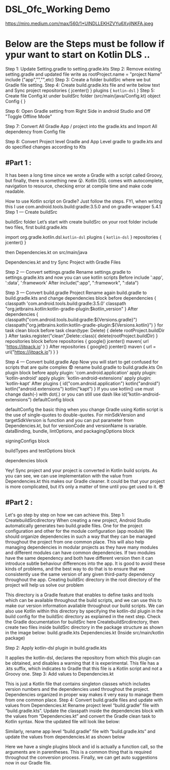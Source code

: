 # DSL_Ofc_Working Demo

https://miro.medium.com/max/560/1*UlNDLLEKHZVYu6XvjlNKFA.jpeg

# Below are the Steps must be follow if ypur want to start on Kotlin DLS ..

Step 1: Update Setting.gradle to setting.gradle.kts
Step 2: Remove existing setting.gradle and updated file write as rootProject.name = "project Name" include ("app","","",etc)
Step 3: Create a folder buildSrc where we but Gradle file setting.
Step 4: Create build.gradle.kts file and write below text and Sync project
		repositories {
			jcenter()
		}
		plugins {
			`kotlin-dsl`
		}
Step 5: Create file Config.kt under buildSrc folder (src/main/java/Config.kt) 
			object Config
			{
			}
			
Step 6: Open Gradle setting from Right Side in android Studio and Off "Toggle Offline Mode"

Step 7: Convert All Gradle App / project into the gradle.kts and Import All dependency from Config file

Step 8: Convert Project level Gradle and App Level gradle to gradle.kts and do specified changes according to Kts


#Part 1 :
------------------------------------------------------------------------------------------------
It has been a long time since we wrote a Gradle with a script called Groovy, but finally, there is something new 😮.
Kotlin DSL comes with autocomplete, navigation to resource, checking error at compile time and make code readable. 

How to use Kotlin script on Gradle? Just follow the steps.
FYI, when writing this I use com.android.tools.build:gradle:3.5.0 and on gradle-wrapper 5.4.1
Step 1 — Create buildSrc

buildSrc folder
Let’s start with create buildSrc on your root folder include two files, first build.gradle.kts

import org.gradle.kotlin.dsl.`kotlin-dsl`
plugins {
    `kotlin-dsl`
}
repositories {
    jcenter()
}

then Dependencies.kt on src/main/java

Dependencies.kt
and try Sync Project with Gradle Files

Step 2 — Convert settings.gradle
Rename settings.gradle to settings.gradle.kts and now you can use kotlin scripts
Before
include ':app', ':data', ':framework'
After
include(":app", ":framework", ":data")


Step 3 — Convert build.gradle Project
Rename again build.gradle to build.gradle.kts and change dependencies block before
dependencies {
    classpath 'com.android.tools.build:gradle:3.5.0'
    classpath "org.jetbrains.kotlin:kotlin-gradle-plugin:$kotlin_version"
}
After
dependencies {
    classpath("com.android.tools.build:gradle:${Versions.gradle}")
    classpath("org.jetbrains.kotlin:kotlin-gradle-plugin:${Versions.kotlin}")
}
for task clean block before
task clean(type: Delete) {
    delete rootProject.buildDir
}
After
tasks.register("clean",Delete::class){
    delete(rootProject.buildDir)
}
repositories block before
repositories {
    google()
    jcenter()
    maven{ url 'https://jitpack.io' }
}
After
repositories {
    google()
    jcenter()
    maven { url = uri("https://jitpack.io") }
}


Step 4 — Convert build.gradle App
Now you will start to get confused for scripts that are quite complex 😨 rename build.gradle to build.gradle.kts
On plugin block before
apply plugin: 'com.android.application'
apply plugin: 'kotlin-android'
apply plugin: 'kotlin-android-extensions'
apply plugin: 'kotlin-kapt'
After
plugins {
    id("com.android.application")
    kotlin("android")
    kotlin("android.extensions")
    kotlin("kapt")
}
If you use kotlin() use must change dash(-) with dot(.) or you can still use dash like id(“kotlin-android-extensions”)
defaultConfig block

defaultConfig
the basic thing when you change Gradle using Kotlin script is the use of single-quotes to double-quotes. For minSdkVersion and targetSdkVersion is function and you can put parameter from Dependencies.kt, but for versionCode and versionName is variable.
dataBinding, bundle, lintOptions, and packagingOptions block

signingConfigs block

buildTypes and testOptions block

dependencies block

Yey! Sync project and your project is converted in Kotlin build scripts. As you can see, we can use implementation with the value from Dependencies.kt this makes our Gradle cleaner.
It could be that your project is more complicated, but it’s only a matter of time until you get used to it. 😎


#Part 2 :
-----------------------------------------------------------------------------------------------

 Let's go step by step on how we can achieve this.
Step 1: CreatebuildSrcdirectory
When creating a new project, Android Studio automatically generates two build.gradle files. One for the project configuration and other for the module configuration (app module)
We should organize dependencies in such a way that they can be managed throughout the project from one common place. This will also help managing dependencies in modular projects as they have many modules and different modules can have common dependencies. If two modules have the same dependency and both have different version then it can introduce subtle behaviour differences into the app. It is good to avoid these kinds of problems, and the best way to do that is to ensure that we consistently use the same version of any given third-party dependency throughout the app.
Creating buildSrc directory in the root directory of the project will help us solve our problem

This directory is a Gradle feature that enables to define tasks and tools which can be available throughout the build scripts, and we can use this to make our version information available throughout our build scripts. We can also use Kotlin within this directory by specifying the kotlin-dsl plugin in the build config for the buildSrc directory as explained in the next step.
Check the Gradle documentation for buildSrc here
CreatebuildSrcdirectory, then create two files inside buildSrc directory in the package structure as shown in the image below:
build.gradle.kts
Dependencies.kt (Inside src/main/kotlin package)

Step 2: Apply kotlin-dsl plugin in build.gradle.kts

It applies the kotlin-dsl, declares the repository from which this plugin can be obtained, and disables a warning that it is experimental.
This file has a .kts suffix, which indicates to Gradle that this file is a Kotlin script and not a Groovy one.
Step 3: Add values to Dependencies.kt

This is just a Kotlin file that contains singleton classes which includes version numbers and the dependencies used throughout the project. Dependencies organized in proper way makes it very easy to manage them from one common place.
Step 4: Convert build.gradle files and update with values from Dependencies.kt
Rename project level “build.gradle” file with “build.gradle.kts”. Update the classpath inside the dependencies block with the values from “Dependencies.kt” and convert the Gradle clean task to Kotlin syntax. Now the updated file will look like below:

Similarly, rename app level “build.gradle” file with “build.gradle.kts” and update the values from dependencies.kt as shown below

Here we have a single plugins block and id is actually a function call, so the arguments are in parentheses. This is a common thing that is required throughout the conversion process.
Finally, we can get auto suggestions now in our Gradle file.
